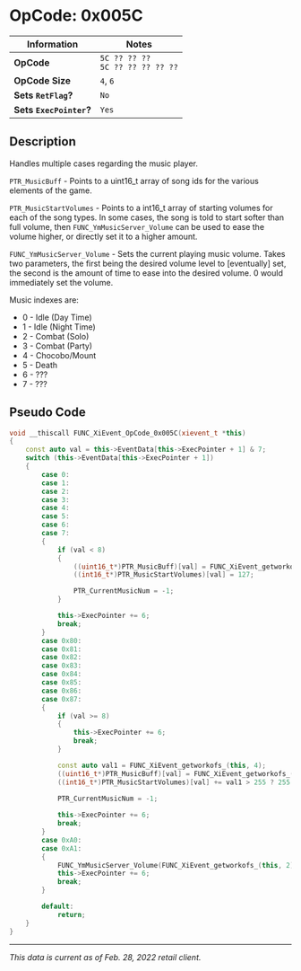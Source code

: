 # OpCode: 0x005C

| Information               | Notes |
|---                        |---    |
| **OpCode**                | `5C ?? ?? ??` <br> `5C ?? ?? ?? ?? ??` |
| **OpCode Size**           | `4`, `6` |
| **Sets `RetFlag`?**       | `No`  |
| **Sets `ExecPointer`?**   | `Yes` |

## Description

Handles multiple cases regarding the music player.

`PTR_MusicBuff` - Points to a uint16_t array of song ids for the various elements of the game.

`PTR_MusicStartVolumes` - Points to a int16_t array of starting volumes for each of the song types. In some cases, the song is told to start softer than full volume, then `FUNC_YmMusicServer_Volume` can be used to ease the volume higher, or directly set it to a higher amount.

`FUNC_YmMusicServer_Volume` - Sets the current playing music volume. Takes two parameters, the first being the desired volume level to [eventually] set, the second is the amount of time to ease into the desired volume. 0 would immediately set the volume.

Music indexes are:

  * 0 - Idle (Day Time)
  * 1 - Idle (Night Time)
  * 2 - Combat (Solo)
  * 3 - Combat (Party)
  * 4 - Chocobo/Mount
  * 5 - Death
  * 6 - ???
  * 7 - ???

## Pseudo Code

```cpp
void __thiscall FUNC_XiEvent_OpCode_0x005C(xievent_t *this)
{
    const auto val = this->EventData[this->ExecPointer + 1] & 7;
    switch (this->EventData[this->ExecPointer + 1])
    {
        case 0:
        case 1:
        case 2:
        case 3:
        case 4:
        case 5:
        case 6:
        case 7:
        {
            if (val < 8)
            {
                ((uint16_t*)PTR_MusicBuff)[val] = FUNC_XiEvent_getworkofs_(this, 2);
                ((int16_t*)PTR_MusicStartVolumes)[val] = 127;

                PTR_CurrentMusicNum = -1;
            }

            this->ExecPointer += 6;
            break;
        }
        case 0x80:
        case 0x81:
        case 0x82:
        case 0x83:
        case 0x84:
        case 0x85:
        case 0x86:
        case 0x87:
        {
            if (val >= 8)
            {
                this->ExecPointer += 6;
                break;
            }

            const auto val1 = FUNC_XiEvent_getworkofs_(this, 4);
            ((uint16_t*)PTR_MusicBuff)[val] = FUNC_XiEvent_getworkofs_(this, 2);
            ((int16_t*)PTR_MusicStartVolumes)[val] += val1 > 255 ? 255 : val1;
            
            PTR_CurrentMusicNum = -1;

            this->ExecPointer += 6;
            break;
        }
        case 0xA0:
        case 0xA1:
        {
            FUNC_YmMusicServer_Volume(FUNC_XiEvent_getworkofs_(this, 2), FUNC_XiEvent_getworkofs_(this, 4));
            this->ExecPointer += 6;
            break;
        }

        default:
            return;
    }
}
```

---

_This data is current as of Feb. 28, 2022 retail client._